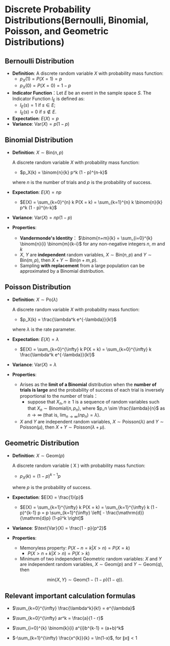 # Discrete Probability Distributions(Bernoulli, Binomial, Poisson, and Geometric Distributions)

## Bernoulli Distribution
- **Definition**: A discrete random variable $X$ with probability mass function:
  - $p_X(1) = P(X = 1) = p$
  - $p_X(0) = P(X = 0) = 1 - p$
- **Indicator Function**：Let $E$ be an event in the sample space $S$. The Indicator Function $I_E$ is defined as:
  - $I_E(s) = 1$ if $s \in E$;
  - $I_E(s) = 0$ if $s \notin E$.
- **Expectation**: $E(X) = p$
- **Variance**: $\text{Var}(X) = p(1 - p)$

## Binomial Distribution
- **Definition**: $X \sim \text{Bin}(n,p)$
  
  A discrete random variable $X$ with probability mass function:
  - $p_X(k) = \binom{n}{k} p^k (1 - p)^{n-k}$
    
  where $n$ is the number of trials and $p$ is the probability of success.
- **Expectation**: $E(X) = np$
  - $E(X) = \sum_{k=0}^{n} k P(X = k) = \sum_{k=1}^{n} k \binom{n}{k} p^k (1 - p)^{n-k}$
- **Variance**: $\text{Var}(X) = np(1 - p)$
- **Properties**:
  - **Vandermonde's Identity**： $\binom{n+m}{k} = \sum_{i=0}^{k} \binom{n}{i} \binom{m}{k-i}$ for any non-negative integers $n$, $m$ and $k$
  - $X$, $Y$ are **independent** random variables, $X \sim \text{Bin}(n, p)$ and $Y \sim \text{Bin}(m, p)$, then $X + Y \sim \text{Bin}(n + m, p)$.
  - Sampling **with replacement** from a large population can be approximated by a Binomial distribution.

## Poisson Distribution
- **Definition**: $X \sim \text{Po}(\lambda)$

  A discrete random variable $X$ with probability mass function:
  - $p_X(k) = \frac{\lambda^k e^{-\lambda}}{k!}$
    
  where $\lambda$ is the rate parameter.
- **Expectation**: $E(X) = \lambda$
  - $E(X) = \sum_{k=0}^{\infty} k P(X = k) = \sum_{k=0}^{\infty} k \frac{\lambda^k e^{-\lambda}}{k!}$
- **Variance**: $\text{Var}(X) = \lambda$
- **Properties**:
  - Arises as the **limit of a Binomial** distribution when the **number of trials is large** and the probability of success of each trial is inversely proportional to the number of trials：
    - suppose that $X_n, n \geq 1$ is a sequence of random variables such that $X_n \sim \text{Binomial}(n, p_n)$, where $p_n \sim \frac{\lambda}{n}$ as $n \rightarrow \infty$ (that is, $\lim_{n \rightarrow \infty} (n p_n) = \lambda$).
  - $X$ and $Y$ are independent random variables, $X \sim \text{Poisson}(\lambda)$ and $Y \sim \text{Poisson}(\mu)$, then $X + Y \sim \text{Poisson}(\lambda + \mu)$.

## Geometric Distribution
- **Definition**: $X \sim \text{Geom}(p)$

  A discrete random variable \( X \) with probability mass function:
  - $p_X(k) = (1 - p)^{k-1} p$
  
  where $p$ is the probability of success.
- **Expectation**: $E(X) = \frac{1}{p}$
  
  - $E(X) = \sum_{k=1}^{\infty} k P(X = k) = \sum_{k=1}^{\infty} k (1 - p)^{k-1} p = p \sum_{k=1}^{\infty} \left[ - \frac{\mathrm{d}}{\mathrm{d}p} (1-p)^k \right]$


- **Variance**: $\text{Var}(X) = \frac{1 - p}{p^2}$
  
- **Properties**:
  - Memoryless property: $P(X-n = k | X > n) = P(X = k)$
    - $P(X > n + k | X > n) = P(X > k)$
  - Minimum of two independent Geometric random variables: $X$ and $Y$ are independent random variables, $X \sim \text{Geom}(p)$ and $Y \sim \text{Geom}(q)$, then
    
$$
\text{min} \lbrace X, Y\rbrace \sim \text{Geom}(1 - (1 - p)(1 - q)).
$$
## Relevant important calculation formulas
- $\sum_{k=0}^{\infty} \frac{\lambda^k}{k!} = e^{\lambda}$
  
- $\sum_{k=0}^{\infty} ar^k = \frac{a}{1 - r}$
  
- $\sum_{i=0}^{k} \binom{k}{i} a^{i}b^{k-1} = (a+b)^k$
  
- $-\sum_{k=1}^{\infty} \frac{x^{k}}{k} = \ln(1-x)$, for $\|x\| < 1$
